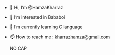 - 👋 Hi, I’m @HamzaKharraz
- 👀 I’m interested in Bababoi
- 🌱 I’m currently learning C language
- 📫 How to reach me :
  kharrazhamza@gmail.com
  
  
  NO CAP
